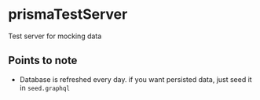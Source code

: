 # prismaTestServer

Test server for mocking data

## Points to note
* Database is refreshed every day. if you want persisted data, just seed it in `seed.graphql`